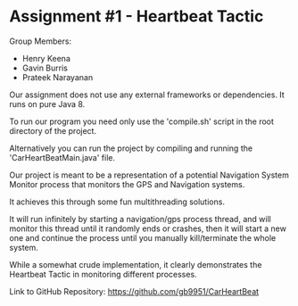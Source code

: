 
# Assignment #1 - Heartbeat Tactic

Group Members:
- Henry Keena
- Gavin Burris
- Prateek Narayanan

Our assignment does not use any external frameworks or dependencies. It runs on pure Java 8.

To run our program you need only use the 'compile.sh' script in the root directory of the project.

Alternatively you can run the project by compiling and running the 'CarHeartBeatMain.java' file.

Our project is meant to be a representation of a potential Navigation System Monitor process that monitors the GPS and Navigation systems.

It achieves this through some fun multithreading solutions. 

It will run infinitely by starting a navigation/gps process thread, and will monitor this thread until it randomly ends or crashes, then it will start a new one and continue the process until you manually kill/terminate the whole system.

While a somewhat crude implementation, it clearly demonstrates the Heartbeat Tactic in monitoring different processes.

Link to GitHub Repository: https://github.com/gb9951/CarHeartBeat